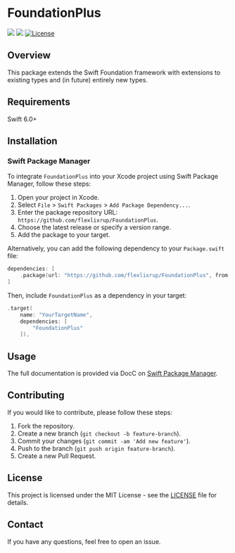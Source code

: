 # FoundationPlus

[![](https://img.shields.io/endpoint?url=https%3A%2F%2Fswiftpackageindex.com%2Fapi%2Fpackages%2Fflexlixrup%2FFoundationPlus%2Fbadge%3Ftype%3Dswift-versions)](https://swiftpackageindex.com/flexlixrup/FoundationPlus)
[![](https://img.shields.io/endpoint?url=https%3A%2F%2Fswiftpackageindex.com%2Fapi%2Fpackages%2Fflexlixrup%2FFoundationPlus%2Fbadge%3Ftype%3Dplatforms)](https://swiftpackageindex.com/flexlixrup/FoundationPlus)
[![License](https://img.shields.io/badge/License-MIT-blue.svg)](LICENSE)

## Overview

This package extends the Swift Foundation framework with extensions to existing types and (in future) entirely new types.

## Requirements

Swift 6.0+

## Installation

### Swift Package Manager

To integrate `FoundationPlus` into your Xcode project using Swift Package Manager, follow these steps:

1. Open your project in Xcode.
2. Select `File` > `Swift Packages` > `Add Package Dependency...`.
3. Enter the package repository URL: `https://github.com/flexlixrup/FoundationPlus`.
4. Choose the latest release or specify a version range.
5. Add the package to your target.

Alternatively, you can add the following dependency to your `Package.swift` file:

```swift
dependencies: [
    .package(url: "https://github.com/flexlixrup/FoundationPlus", from: "1.0.0")
]
```

Then, include `FoundationPlus` as a dependency in your target:

```swift
.target(
    name: "YourTargetName",
    dependencies: [
        "FoundationPlus"
    ]),
```

## Usage

The full documentation is provided via DocC on [Swift Package Manager](https://swiftpackageindex.com/flexlixrup/FoundationPlus).

## Contributing

If you would like to contribute, please follow these steps:

1. Fork the repository.
2. Create a new branch (`git checkout -b feature-branch`).
3. Commit your changes (`git commit -am 'Add new feature'`).
4. Push to the branch (`git push origin feature-branch`).
5. Create a new Pull Request.

## License

This project is licensed under the MIT License - see the [LICENSE](LICENSE) file for details.

## Contact

If you have any questions, feel free to open an issue.
